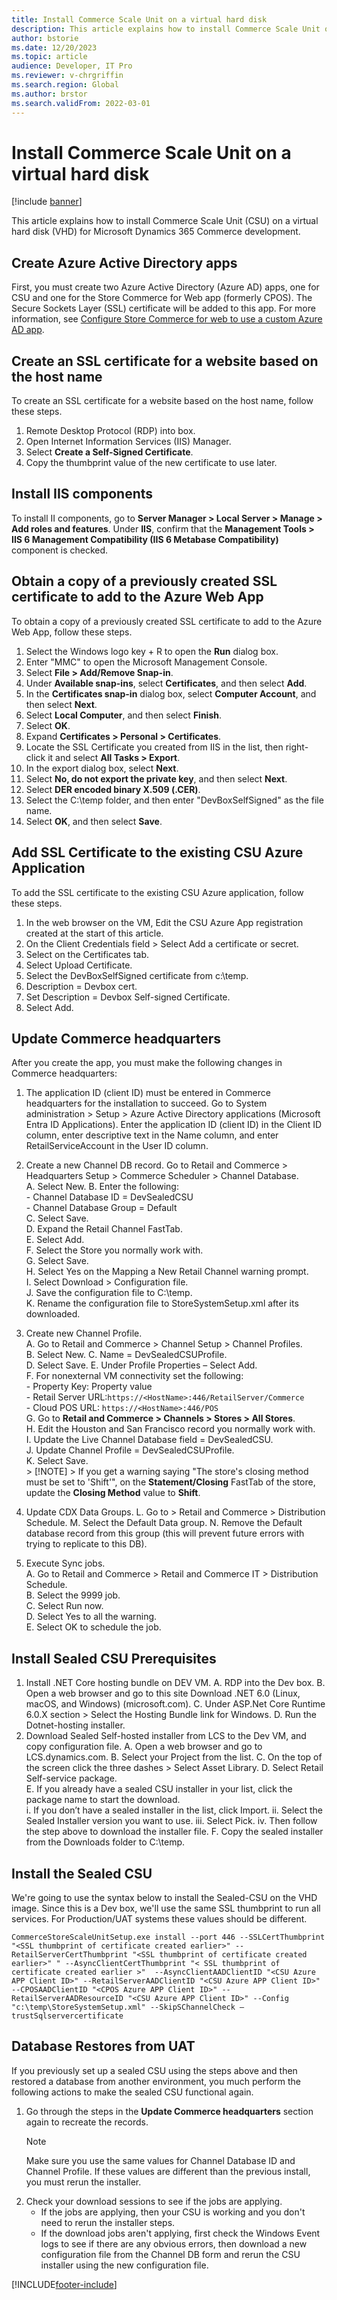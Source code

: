```yaml
---
title: Install Commerce Scale Unit on a virtual hard disk
description: This article explains how to install Commerce Scale Unit on a virtual hard disk for Microsoft Dynamics 365 Commerce development.
author: bstorie
ms.date: 12/20/2023
ms.topic: article
audience: Developer, IT Pro
ms.reviewer: v-chrgriffin
ms.search.region: Global
ms.author: brstor
ms.search.validFrom: 2022-03-01
---
```


# Install Commerce Scale Unit on a virtual hard disk

[!include [banner](../includes/banner.md)]

This article explains how to install Commerce Scale Unit (CSU) on a virtual hard disk (VHD) for Microsoft Dynamics 365 Commerce development.

## Create Azure Active Directory apps

First, you must create two Azure Active Directory (Azure AD) apps, one for CSU and one for the Store Commerce for Web app (formerly CPOS). The Secure Sockets Layer (SSL) certificate will be added to this app. For more information, see [Configure Store Commerce for web to use a custom Azure AD app](cpos-custom-aad.md).

## Create an SSL certificate for a website based on the host name

To create an SSL certificate for a website based on the host name, follow these steps.

1. Remote Desktop Protocol (RDP) into box.
1. Open Internet Information Services (IIS) Manager.
1. Select **Create a Self-Signed Certificate**.
1. Copy the thumbprint value of the new certificate to use later.

## Install IIS components

To install II components, go to **Server Manager \> Local Server \> Manage \> Add roles and features**. Under **IIS**, confirm that the **Management Tools \> IIS 6 Management Compatibility (IIS 6 Metabase Compatibility)** component is checked.

## Obtain a copy of a previously created SSL certificate to add to the Azure Web App

To obtain a copy of a previously created SSL certificate to add to the Azure Web App, follow these steps.

1. Select the Windows logo key + R to open the **Run** dialog box.  
1. Enter "MMC" to open the Microsoft Management Console.  
1. Select **File > Add/Remove Snap-in**.
1. Under **Available snap-ins**, select **Certificates**, and then select **Add**.
1. In the **Certificates snap-in** dialog box, select **Computer Account**, and then select **Next**.
1. Select **Local Computer**, and then select **Finish**. 
1. Select **OK**.  
1. Expand **Certificates \> Personal > Certificates**.  
1. Locate the SSL Certificate you created from IIS in the list, then right-click it and select **All Tasks \> Export**.  
1. In the export dialog box, select **Next**.  
1. Select **No, do not export the private key**, and then select **Next**.  
1. Select **DER encoded binary X.509 (.CER)**.  
1. Select the C:\temp folder, and then enter "DevBoxSelfSigned" as the file name.  
1. Select **OK**, and then select **Save**.  
	
## Add SSL Certificate to the existing CSU Azure Application

To add the SSL certificate to the existing CSU Azure application, follow these steps.

1. In the web browser on the VM, Edit the CSU Azure App registration created at the start of this article.
2. On the Client Credentials field > Select Add a certificate or secret. 
3. Select on the Certificates tab.
4. Select Upload Certificate.
5. Select the DevBoxSelfSigned certificate  from c:\temp.
6. Description = Devbox cert.
7. Set Description = Devbox Self-signed Certificate.
8. Select Add.
	
## Update Commerce headquarters

After you create the app, you must make the following changes in Commerce headquarters:  

1. The application ID (client ID) must be entered in Commerce headquarters for the installation to succeed. Go to System administration > Setup > Azure Active Directory applications (Microsoft Entra ID Applications). Enter the application ID (client ID) in the Client ID column, enter descriptive text in the Name column, and enter RetailServiceAccount in the User ID column.  

2. Create a new Channel DB record. Go to Retail and Commerce > Headquarters Setup > Commerce Scheduler > Channel Database.  
	A. Select New. 
	B. Enter the following:  
		- Channel Database ID = DevSealedCSU  
		- Channel Database Group = Default  
	C. Select Save.  
	D. Expand the Retail Channel FastTab.  
	E. Select Add.  
	F. Select the Store you normally work with.  
	G. Select Save.  
	H. Select Yes on the Mapping a New Retail Channel warning prompt.  
	I. Select Download > Configuration file.  
	J. Save the configuration file to C:\temp.  
	K. Rename the configuration file to  StoreSystemSetup.xml  after its downloaded.  
3. Create new Channel Profile.  	
		A. Go to Retail and Commerce > Channel Setup > Channel Profiles.  
		B. Select New. 
		C. Name = DevSealedCSUProfile.  
		D. Select Save. 
		E. Under Profile Properties – Select Add.  
		F. For nonexternal VM connectivity set the following:  
                   - Property Key: Property value  
                   - Retail Server URL:`https://<HostName>:446/RetailServer/Commerce`  
                   - Cloud POS URL: `https://<HostName>:446/POS`  
		G. Go to **Retail and Commerce \> Channels \> Stores \> All Stores**.  
		H. Edit the Houston and San Francisco record you normally work with.  
		I. Update the Live Channel Database field = DevSealedCSU.  
		J. Update Channel Profile = DevSealedCSUProfile.  
		K. Select Save.  
			> [!NOTE]
                        > If you get a warning saying "The store's closing method must be set to 'Shift'", on the **Statement/Closing** FastTab of the store, update the **Closing Method** value to **Shift**.  
4. Update CDX Data Groups.
	       L. Go to > Retail and Commerce > Distribution Schedule.
               M. Select the Default Data group.
               N. Remove the Default database record from this group (this will prevent future errors with trying to replicate to this DB).
		
5. Execute Sync jobs.  
   A. Go to Retail and Commerce > Retail and Commerce IT > Distribution Schedule.   
   B. Select the 9999 job.  
   C. Select Run now.  
   D. Select Yes to all the warning.  
   E. Select OK to schedule the job.  

## Install Sealed CSU Prerequisites

1. Install .NET Core hosting bundle on DEV VM.
    A. RDP into the Dev box.
    B. Open a web browser and go to this site Download .NET 6.0 (Linux, macOS, and Windows) (microsoft.com).
    C. Under ASP.Net Core Runtime 6.0.X  section > Select the Hosting Bundle link for Windows.
    D. Run the Dotnet-hosting installer.
2. Download Sealed Self-hosted installer from LCS to the Dev VM, and copy configuration file.
    A. Open a web browser and go to LCS.dynamics.com.
    B. Select your Project from the list.
    C. On the top of the screen click the three dashes > Select Asset Library.
    D. Select Retail Self-service package.  
    E. If you already have a sealed CSU installer in your list, click the package name to start the download.  
        i. If you don’t have a sealed installer in the list, click Import.
        ii. Select the Sealed Installer version you want to use. 
        iii. Select Pick.
        iv. Then follow the step above to download the installer file.
    F. Copy the sealed installer from the Downloads folder to C:\temp.

## Install the Sealed CSU

We're going to use the syntax below to install the Sealed-CSU on the VHD image. Since this is a Dev box, we'll use the same SSL thumbprint to run all services. For Production/UAT systems these values should be different.   

`CommerceStoreScaleUnitSetup.exe install --port 446 --SSLCertThumbprint "<SSL thumbprint of certificate created earlier>" --RetailServerCertThumbprint "<SSL thumbprint of certificate created earlier>" " --AsyncClientCertThumbprint "< SSL thumbprint of certificate created earlier >"  --AsyncClientAADClientID "<CSU Azure APP Client ID>" --RetailServerAADClientID "<CSU Azure APP Client ID>" --CPOSAADClientID "<CPOS Azure APP Client ID>" --RetailServerAADResourceID "<CSU Azure APP Client ID>" --Config "c:\temp\StoreSystemSetup.xml" --SkipSChannelCheck –trustSqlservercertificate`

## Database Restores from UAT

If you previously set up a sealed CSU using the steps above and then restored a database from another environment, you much perform the following actions to make the sealed CSU functional again. 

1. Go through the steps in the **Update Commerce headquarters** section again to recreate the records. 
    > [!NOTE]
    > Make sure you use the same values for Channel Database ID and Channel Profile. If these values are different than the previous install, you must rerun the installer. 
2. Check your download sessions to see if the jobs are applying. 
    - If the jobs are applying, then your CSU is working and you don't need to rerun the installer steps.
    - If the download jobs aren't applying, first check the Windows Event logs to see if there are any obvious errors, then download a new configuration file from the Channel DB form and rerun the CSU installer using the new configuration file.  


[!INCLUDE[footer-include](../../includes/footer-banner.md)]

